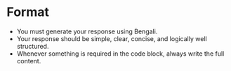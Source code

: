 
# Format
- You must generate your response using Bengali.
- Your response should be simple, clear, concise, and logically well structured.
- Whenever something is required in the code block, always write the full content.
